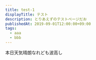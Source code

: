 ```yaml
---
title: test-1
displayTitle: テスト
description: とりあえずのテストページだお
publishedAt: 2019-09-01T12:00:00+09:00
tags:
  - aaa
  - bbb
---
```

本日天気晴朗なれども波高し
